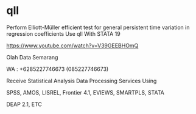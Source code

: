 # qll
Perform Elliott-Müller efficient test for general persistent time variation in regression coefficients Use qll With STATA 19

https://www.youtube.com/watch?v=V39GEEBHOmQ

Olah Data Semarang

WA : +6285227746673 (085227746673)

Receive Statistical Analysis Data Processing Services Using

SPSS, AMOS, LISREL, Frontier 4.1, EVIEWS, SMARTPLS, STATA

DEAP 2.1, ETC
